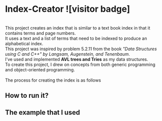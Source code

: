 # Index-Creator ![visitor badge]

<br>This project creates an index that is similar to a text book index in that it contains terms and page numbers. <br>
It uses a text and a list of terms that need to be indexed to produce an alphabetical index. <br>
This project was inspired by problem 5.2.11 from the book *"Data Structures using C and C++" by Langsam, Augenstein, and Tenenbaum*. <br>
I've used and implemented **AVL trees and Tries** as my data structures. <br>
To create this project, I drew on concepts from both generic programming and object-oriented programming. <br>
<br>
The process for creating the index is as follows 

## How to run it?

## The example that I used
